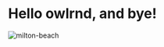 
# Hello owlrnd, and bye!

![milton-beach](https://github.com/user-attachments/assets/59ebd0b2-babe-4691-8c76-4ec4de3fdbff)
